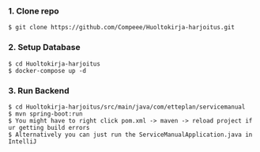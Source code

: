 ###

### 1. Clone repo

```
$ git clone https://github.com/Compeee/Huoltokirja-harjoitus.git
```

### 2. Setup Database

```
$ cd Huoltokirja-harjoitus
$ docker-compose up -d
```

### 3. Run Backend

```
$ cd Huoltokirja-harjoitus/src/main/java/com/etteplan/servicemanual
$ mvn spring-boot:run
$ You might have to right click pom.xml -> maven -> reload project if ur getting build errors
$ Alternatively you can just run the ServiceManualApplication.java in IntelliJ
```
